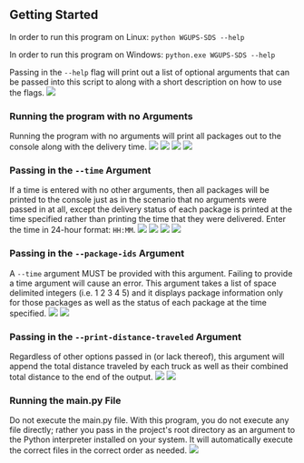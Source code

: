 ## Getting Started

In order to run this program on Linux:
`python WGUPS-SDS --help`

In order to run this program on Windows:
`python.exe WGUPS-SDS --help`

Passing in the `--help` flag will print out a list of 
optional arguments that can be passed into this script to
along with a short description on how to use the flags.
![](static/runtime-screenshots/WGUPS-SDS-help.png)


### Running the program with no Arguments

Running the program with no arguments will print all
packages out to the console along with the delivery
time.
![](static/runtime-screenshots/WGUPS-SDS-all(1).png)
![](static/runtime-screenshots/WGUPS-SDS-all(2).png)
![](static/runtime-screenshots/WGUPS-SDS-all(3).png)
![](static/runtime-screenshots/WGUPS-SDS-all(4).png)


### Passing in the `--time` Argument

If a time is entered with no other arguments, then all
packages will be printed to the console just as in the
scenario that no arguments were passed in at all, except
the delivery status of each package is printed at the
time specified rather than printing the time that they
were delivered. Enter the time in 24-hour format: `HH:MM`.
![](static/runtime-screenshots/WGUPS-SDS-time(1).png)
![](static/runtime-screenshots/WGUPS-SDS-time(2).png)
![](static/runtime-screenshots/WGUPS-SDS-time(3).png)
![](static/runtime-screenshots/WGUPS-SDS-time(4).png)


### Passing in the `--package-ids` Argument

A `--time` argument MUST be provided with this argument.
Failing to provide a time argument will cause an error.
This argument takes a list of space delimited integers
(i.e. 1 2 3 4 5) and it displays package information only
for those packages as well as the status of each package 
at the time specified.
![](static/runtime-screenshots/WGUPS-SDS-package.png)
![](static/runtime-screenshots/WGUPS-SDS-packages.png)


### Passing in the `--print-distance-traveled` Argument

Regardless of other options passed in (or lack thereof),
this argument will append the total distance traveled by
each truck as well as their combined total distance to
the end of the output.
![](static/runtime-screenshots/WGUPS-SDS-truck-stats(1).png)
![](static/runtime-screenshots/WGUPS-SDS-truck-stats(2).png)



### Running the main.py File

Do not execute the main.py file. With this program,
you do not execute any file directly; rather you pass
in the project's root directory as an argument to the Python 
interpreter installed on your system. It will automatically 
execute the correct files in the correct order as needed.
![](static/runtime-screenshots/WGUPS-SDS-incorrect.png)